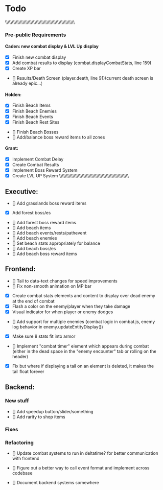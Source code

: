 
# Todo

\\\\\\\\\\\\\\\\\\\\\\\\\\\\\\\\\\\\\\\\\\\\\\\\\\\\\\\\\\\\\\\\\\\\\\\\\\\\\\\\\\\\\\\\\\\\\\\\\\\\\\\\
### Pre-public Requirements

#### Caden: new combat display & LVL Up display
* [x] Finish new combat display
* [x] Add combat results to display (combat.displayCombatStats, line 159)
* [x] Create XP bar
* [] Results/Death Screen (player.death, line 91)(current death screen is already epic...)
#### Holden:
* [x] Finish Beach Items
* [x] Finish Beach Enemies
* [x] Finish Beach Events
* [x] Finish Beach Rest Sites
* [] Finish Beach Bosses
* [] Add/balance boss reward items to all zones
#### Grant:
* [x] Implement Combat Delay
* [x] Create Combat Results
* [x] Implement Boss Reward System
* [x] Create LVL UP System
\\\\\\\\\\\\\\\\\\\\\\\\\\\\\\\\\\\\\\\\\\\\\\\\\\\\\\\\\\\\\\\\\\\\\\\\\\\\\\\\\\\\\\\\\\\\\\\\\\\\\\\\

## Executive:
* [] Add grasslands boss reward items
* [x] Add forest boss/es
* [] Add forest boss reward items
* [] Add beach items
* [] Add beach events/rests/pathevent
* [] Add beach enemies
* [] Set beach stats appropriately for balance
* [] Add beach boss/es
* [] Add beach boss reward items

## Frontend:
* [] Tail to data-text changes for speed improvements
* [] Fix non-smooth animation on MP bar
* [x] Create combat stats elements and content to display over dead enemy at the end of combat
* [x] Flash a color on the enemy/player when they take damage
* [x] Visual indicator for when player or enemy dodges
* [] Add support for multiple enemies (combat logic in combat.js, enemy log behavior in enemy.updateEntityDisplay())
* [x] Make sure 8 stats fit into armor
* [] Implement "combat timer" element which appears during combat (either in the dead space in the "enemy encounter" tab or rolling on the header)
* [x] Fix but where if displaying a tail on an element is deleted, it makes the tail float forever

## Backend:

### New stuff
* [] Add speedup button/slider/something
* [] Add rarity to shop items

### Fixes

### Refactoring
* [] Update combat systems to run in deltatime? for better communication with frontend

* [] Figure out a better way to call event format and implement across codebase
* [] Document backend systems somewhere
